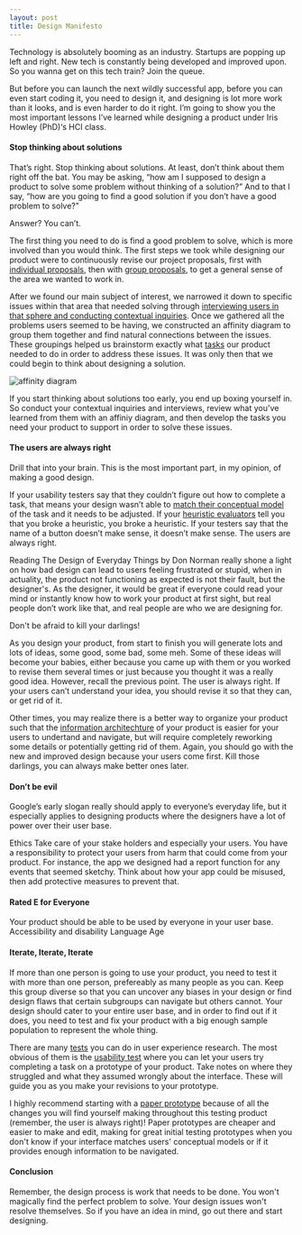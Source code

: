 ```yaml
---
layout: post
title: Design Manifesto
---
```

Technology is absolutely booming as an industry. Startups are popping up left and right. New tech is constantly being developed and improved upon. So you wanna get on this tech train? Join the queue.

But before you can launch the next wildly successful app, before you can even start coding it, you need to design it, and designing is lot more work than it looks, and is even harder to do it right. I’m going to show you the most important lessons I’ve learned while designing a product under Iris Howley (PhD)‘s HCI class.

#### Stop thinking about solutions
That’s right. Stop thinking about solutions. At least, don’t think about them right off the bat. You may be asking, “how am I supposed to design a product to solve some problem without thinking of a solution?” And to that I say, “how are you going to find a good solution if you don’t have a good problem to solve?"

Answer? You can’t.

The first thing you need to do is find a good problem to solve, which is more involved than you would think. The first steps we took while designing our product were to continuously revise our project proposals, first with [individual proposals](https://20pyh1.github.io/2019-09-18-Project-Proposal/), then with [group proposals](https://clink-app.github.io/project_proposal/), to get a general sense of the area we wanted to work in.

After we found our main subject of interest, we narrowed it down to specific issues within that area that needed solving through [interviewing users in that sphere and conducting contextual inquiries](https://clink-app.github.io/2019-10-02-CI_review/). Once we gathered all the problems users seemed to be having, we constructed an affinity diagram to group them together and find natural connections between the issues. These groupings helped us brainstorm exactly what [tasks](https://clink-app.github.io/2019-10-06-task-review/) our product needed to do in order to address these issues. It was only then that we could begin to think about designing a solution.

![affinity diagram](https://github.com/clink-app/clink-app.github.io/blob/master/img/affinity_diagram.PNG)

If you start thinking about solutions too early, you end up boxing yourself in. So conduct your contextual inquiries and interviews, review what you've learned from them with an affiniy diagram, and then develop the tasks you need your product to support in order to solve these issues.

#### The users are always right
Drill that into your brain. This is the most important part, in my opinion, of making a good design.

If your usability testers say that they couldn’t figure out how to complete a task, that means your design wasn’t able to [match their conceptual model](https://glow.williams.edu/files/153992345) of the task and it needs to be adjusted. If your [heuristic evaluators](https://glow.williams.edu/courses/2539542/files/folder/readings?preview=153992352) tell you that you broke a heuristic, you broke a heuristic. If your testers say that the name of a button doesn’t make sense, it doesn’t make sense. The users are always right.

Reading The Design of Everyday Things by Don Norman really shone a light on how bad design can lead to users feeling frustrated or stupid, when in actuality, the product not functioning as expected is not their fault, but the designer's. As the designer, it would be great if everyone could read your mind or instantly know how to work your product at first sight, but real people don’t work like that, and real people are who we are designing for.

Don't be afraid to kill your darlings!

As you design your product, from start to finish you will generate lots and lots of ideas, some good, some bad, some meh. Some of these ideas will become your babies, either because you came up with them or you worked to revise them several times or just because you thought it was a really good idea. However, recall the previous point. The user is always right. If your users can’t understand your idea, you should revise it so that they can, or get rid of it.

Other times, you may realize there is a better way to organize your product such that the [information architechture](https://glow.williams.edu/courses/2539542/files/folder/readings?preview=153992334) of your product is easier for your users to undertand and navigate, but will require completely reworking some details or potentially getting rid of them. Again, you should go with the new and improved design because your users come first. Kill those darlings, you can always make better ones later.

#### Don’t be evil
Google’s early slogan really should apply to everyone’s everyday life, but it especially applies to designing products where the designers have a lot of power over their user base.

Ethics
Take care of your stake holders and especially your users. You have a responsibility to protect your users from harm that could come from your product. For instance, the app we designed had a report function for any events that seemed sketchy.
 Think about how your app could be misused, then add protective measures to prevent that.


#### Rated E for Everyone
Your product should be able to be used by everyone in your user base.
Accessibility and disability
Language
Age

#### Iterate, Iterate, Iterate
If more than one person is going to use your product, you need to test it with more than one person, prefereably as many people as you can. Keep this group diverse so that you can uncover any biases in your design or find design flaws that certain subgroups can navigate but others cannot. Your design should cater to your entire user base, and in order to find out if it does, you need to test and fix your product with a big enough sample population to represent the whole thing.

There are many [tests](https://ebookcentral.proquest.com/lib/willm/detail.action?docID=3399583) you can do in user experience research. The most obvious of them is the [usability test](https://glow.williams.edu/courses/2539542/files/folder/readings?preview=153992331) where you can let your users try completing a task on a prototype of your product. Take notes on where they struggled and what they assumed wrongly about the interface. These will guide you as you make your revisions to your prototype.

I highly recommend starting with a [paper prototype](https://glow.williams.edu/courses/2539542/files/folder/readings?preview=153992333) because of all the changes you will find yourself making throughout this testing product (remember, the user is always right)! Paper prototypes are cheaper and easier to make and edit, making for great initial testing prototypes when you don't know if your interface matches users' conceptual models or if it provides enough information to be navigated.

#### Conclusion

Remember, the design process is work that needs to be done. You won't magically find the perfect problem to solve. Your design issues won't resolve themselves. So if you have an idea in mind, go out there and start designing.


